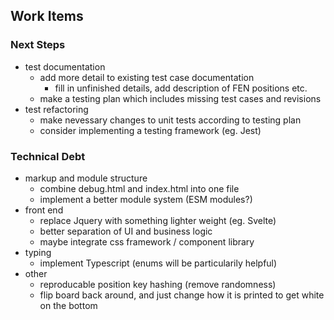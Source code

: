 ## Work Items

### Next Steps
- test documentation
  - add more detail to existing test case documentation
    - fill in unfinished details, add description of FEN positions etc.
  - make a testing plan which includes missing test cases and revisions
- test refactoring
  - make nevessary changes to unit tests according to testing plan
  - consider implementing a testing framework (eg. Jest)

### Technical Debt
- markup and module structure
  - combine debug.html and index.html into one file
  - implement a better module system (ESM modules?)
- front end
  - replace Jquery with something lighter weight (eg. Svelte)
  - better separation of UI and business logic
  - maybe integrate css framework / component library
- typing
  - implement Typescript (enums will be particularily helpful)
- other
  - reproducable position key hashing (remove randomness)
  - flip board back around, and just change how it is printed to get white on the bottom